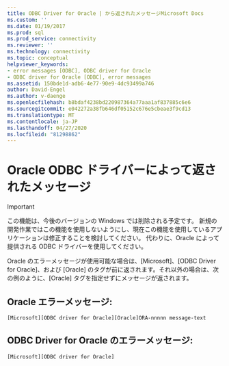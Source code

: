 ```yaml
---
title: ODBC Driver for Oracle | から返されたメッセージMicrosoft Docs
ms.custom: ''
ms.date: 01/19/2017
ms.prod: sql
ms.prod_service: connectivity
ms.reviewer: ''
ms.technology: connectivity
ms.topic: conceptual
helpviewer_keywords:
- error messages [ODBC], ODBC driver for Oracle
- ODBC driver for Oracle [ODBC], error messages
ms.assetid: 150bde1d-adb6-4e77-90e9-4dc93499a746
author: David-Engel
ms.author: v-daenge
ms.openlocfilehash: b8bdaf4238bd220987364a77aaa1af837885c6e6
ms.sourcegitcommit: e042272a38fb646df05152c676e5cbeae3f9cd13
ms.translationtype: MT
ms.contentlocale: ja-JP
ms.lasthandoff: 04/27/2020
ms.locfileid: "81298862"
---
```

# <a name="messages-returned-by-the-odbc-driver-for-oracle"></a>Oracle ODBC ドライバーによって返されたメッセージ
> [!IMPORTANT]  
>  この機能は、今後のバージョンの Windows では削除される予定です。 新規の開発作業ではこの機能を使用しないようにし、現在この機能を使用しているアプリケーションは修正することを検討してください。 代わりに、Oracle によって提供される ODBC ドライバーを使用してください。  
  
 Oracle のエラーメッセージが使用可能な場合は、[Microsoft]、[ODBC Driver for Oracle]、および [Oracle] のタグが前に返されます。それ以外の場合は、次の例のように、[Oracle] タグを指定せずにメッセージが返されます。  
  
## <a name="oracle-error-message"></a>Oracle エラーメッセージ:  
  
```  
[Microsoft][ODBC driver for Oracle][Oracle]ORA-nnnnn message-text  
```  
  
## <a name="odbc-driver-for-oracle-error-message"></a>ODBC Driver for Oracle のエラーメッセージ:  
  
```  
[Microsoft][ODBC driver for Oracle]  
```

